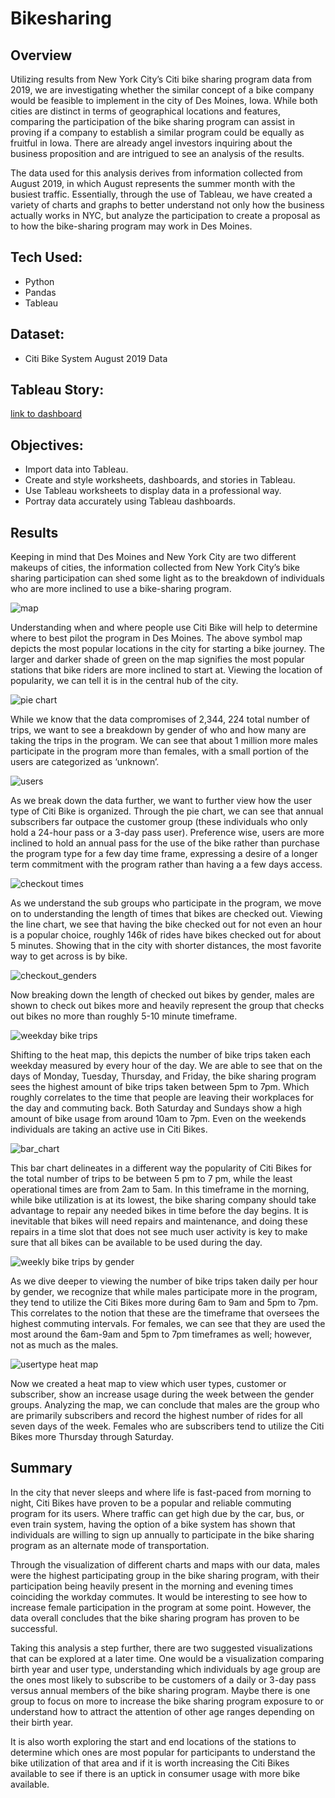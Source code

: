 # Bikesharing

## Overview
Utilizing results from New York City’s Citi bike sharing program data from 2019, we are investigating whether the similar concept of a bike company would be feasible to implement in the city of Des Moines, Iowa. While both cities are distinct in terms of geographical locations and features, comparing the participation of the bike sharing program can assist in proving if a company to establish a similar program could be equally as fruitful in Iowa. There are already angel investors inquiring about the business proposition and are intrigued to see an analysis of the results. 

The data used for this analysis derives from information collected from August 2019, in which August represents the summer month with the busiest traffic. Essentially, through the use of Tableau, we have created a variety of charts and graphs to better understand not only how the business actually works in NYC, but analyze the participation to create a proposal as to how the bike-sharing program may work in Des Moines. 

## Tech Used:
- Python
- Pandas
- Tableau

## Dataset:
- Citi Bike System August 2019 Data

## Tableau Story:
[link to dashboard](https://public.tableau.com/shared/KSW3SJ6JD?:display_count=n&:origin=viz_share_link)

## Objectives: 
- Import data into Tableau.
- Create and style worksheets, dashboards, and stories in Tableau.
- Use Tableau worksheets to display data in a professional way.
- Portray data accurately using Tableau dashboards.

## Results
Keeping in mind that Des Moines and New York City are two different makeups of cities, the information collected from New York City’s bike sharing participation can shed some light as to the breakdown of individuals who are more inclined to use a bike-sharing program.

![map](images/start_point_map.png)

Understanding when and where people use Citi Bike will help to determine where to best pilot the program in Des Moines. The above symbol map depicts the most popular locations in the city for starting a bike journey. The larger and darker shade of green on the map signifies the most popular stations that bike riders are more inclined to start at. Viewing the location of popularity, we can tell it is in the central hub of the city. 

![pie chart](images/gender_breakdown.png)

While we know that the data compromises of 2,344, 224 total number of trips, we want to see a breakdown by gender of who and how many are taking the trips in the program. We can see that about 1 million more males participate in the program more than females, with a small portion of the users are categorized as ‘unknown’. 

![users](images/usertype_breakdown.png)

As we break down the data further, we want to further view how the user type of Citi Bike is organized. Through the pie chart, we can see that annual subscribers far outpace the customer group (these individuals who only hold a 24-hour pass or a 3-day pass user). Preference wise, users are more inclined to hold an annual pass for the use of the bike rather than purchase the program type for a few day time frame, expressing a desire of a longer term commitment with the program rather than having a a few days access.

![checkout times](images/checkout_times_users.png)

As we understand the sub groups who participate in the program, we move on to understanding the length of times that bikes are checked out. Viewing the line chart, we see that having the bike checked out for not even an hour is a popular choice, roughly 146k of rides have bikes checked out for about 5 minutes. Showing that in the city with shorter distances, the most favorite way to get across is by bike. 

![checkout_genders](images/checkout_times_genders.png)

Now breaking down the length of checked out bikes by gender, males are shown to check out bikes more and heavily represent the group that checks out bikes no more than roughly 5-10 minute timeframe. 

![weekday bike trips](images/bike_trips_weekday.png)

Shifting to the heat map, this depicts the number of bike trips taken each weekday measured by every hour of the day. We are able to see that on the days of Monday, Tuesday, Thursday, and Friday, the bike sharing program sees the highest amount of bike trips taken between 5pm to 7pm. Which roughly correlates to the time that people are leaving their workplaces for the day and commuting back. Both Saturday and Sundays show a high amount of bike usage from around 10am to 7pm. Even on the weekends individuals are taking an active use in Citi Bikes. 

![bar_chart](images/august_peak_hours.png)

This bar chart delineates in a different way the popularity of Citi Bikes for the total number of trips to be between 5 pm to 7 pm, while the least operational times are from 2am to 5am. In this timeframe in the morning, while bike utilization is at its lowest, the bike sharing company should take advantage to repair any needed bikes in time before the day begins. It is inevitable that bikes will need repairs and maintenance, and doing these repairs in a time slot that does not see much user activity is key to make sure that all bikes can be available to be used during the day. 

![weekly bike trips by gender](images/biketrips_weekday_gender.png)

As we dive deeper to viewing the number of bike trips taken daily per hour by gender, we recognize that while males participate more in the program, they tend to utilize the Citi Bikes more during 6am to 9am and 5pm to 7pm. This correlates to the notion that these are the timeframe that oversees the highest commuting intervals. For females, we can see that they are used the most around the 6am-9am and 5pm to 7pm timeframes as well; however, not as much as the males.

![usertype heat map](images/rides_usertype_gender.png)

Now we created a heat map to view which user types, customer or subscriber, show an increase usage during the week between the gender groups. Analyzing the map, we can conclude that males are the group who are primarily subscribers and record the highest number of rides for all seven days of the week. Females who are subscribers tend to utilize the Citi Bikes more Thursday through Saturday. 

## Summary

In the city that never sleeps and where life is fast-paced from morning to night, Citi Bikes have proven to be a popular and reliable commuting program for its users. Where traffic can get high due by the car, bus, or even train system, having the option of a bike system has shown that individuals are willing to sign up annually to participate in the bike sharing program as an alternate mode of transportation. 

Through the visualization of different charts and maps with our data, males were the highest participating group in the bike sharing program, with their participation being heavily present in the morning and evening times coinciding the workday commutes. It would be interesting to see how to increase female participation in the program at some point. However, the data overall concludes that the bike sharing program has proven to be successful.

Taking this analysis a step further, there are two suggested visualizations that can be explored at a later time. One would be a visualization comparing birth year and user type, understanding which individuals by age group are the ones most likely to subscribe to be customers of a daily or 3-day pass versus annual members of the bike sharing program. Maybe there is one group to focus on more to increase the bike sharing program exposure to or understand how to attract the attention of other age ranges depending on their birth year. 

It is also worth exploring the start and end locations of the stations to determine which ones are most popular for participants to understand the bike utilization of that area and if it is worth increasing the Citi Bikes available to see if there is an uptick in consumer usage with more bike available. 
